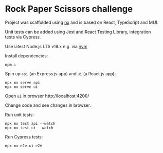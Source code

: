 # Rock Paper Scissors challenge

Project was scaffolded using [nx](https://nx.dev/) and is based on React, TypeScript and MUI.

Unit tests can be added using Jest and React Testing Library, integration tests via Cypress.

Use latest Node.js LTS v18.x e.g. via [nvm](https://github.com/nvm-sh/nvm)

Install dependencies:

```shell
npm i
```

Spin up `api` (an Express.js app) and `ui` (a React.js app):

```shell
npx nx serve api
npx nx serve ui
```

Open `ui` in browser http://localhost:4200/

Change code and see changes in browser.

Run unit tests:

```shell
npx nx test api --watch
npx nx test ui --watch
```

Run Cypress tests:

```shell
npx nx e2e ui-e2e
```
